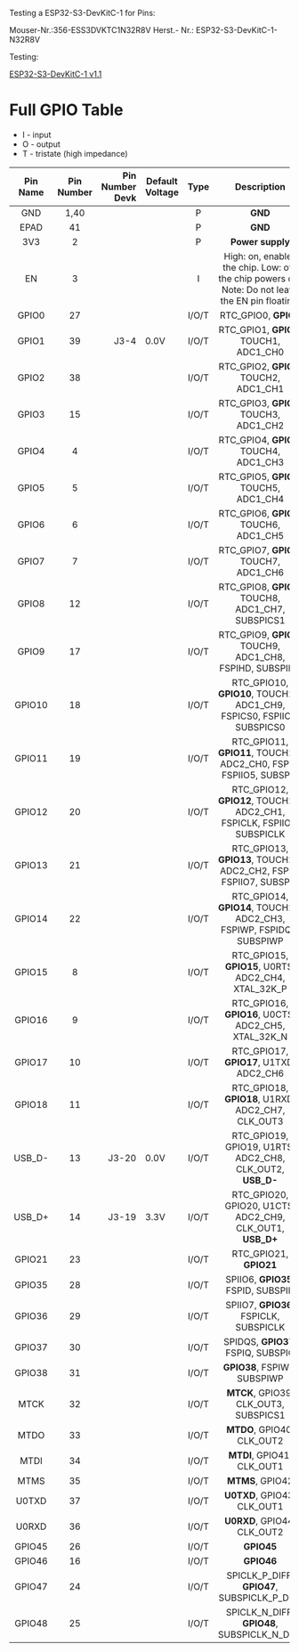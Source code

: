 

Testing a ESP32-S3-DevKitC-1 for Pins: 


Mouser-Nr.:356-ESS3DVKTC1N32R8V
Herst.- Nr.: ESP32-S3-DevKitC-1-N32R8V

Testing: 

[ESP32-S3-DevKitC-1 v1.1](https://docs.espressif.com/projects/esp-idf/en/latest/esp32s3/hw-reference/esp32s3/user-guide-devkitc-1.html)


# Full GPIO Table

- I - input
- O - output
- T - tristate (high impedance)
                                                             
| Pin Name | Pin Number | Pin Number Devk  | Default Voltage |  Type |                                             Description                                            |
|:--------:|:----------:|-----------------:|-----------------|:-----:|:--------------------------------------------------------------------------------------------------:|
| GND      | 1,40       |                  |                 | P     | **GND**                                                                                            |
| EPAD     | 41         |                  |                 | P     | **GND**                                                                                            |
| 3V3      | 2          |                  |                 | P     | **Power supply**                                                                                   |
| EN       | 3          |                  |                 | I     | High: on, enables the chip. Low: off, the chip powers off. Note: Do not leave the EN pin floating. |
| GPIO0    | 27         |                  |                 | I/O/T | RTC_GPIO0, **GPIO0**                                                                               |
| GPIO1    | 39         | J3-4             | 0.0V            | I/O/T | RTC_GPIO1, **GPIO1**, TOUCH1, ADC1_CH0                                                             |
| GPIO2    | 38         |                  |                 | I/O/T | RTC_GPIO2, **GPIO2**, TOUCH2, ADC1_CH1                                                             |
| GPIO3    | 15         |                  |                 | I/O/T | RTC_GPIO3, **GPIO3**, TOUCH3, ADC1_CH2                                                             |
| GPIO4    | 4          |                  |                 | I/O/T | RTC_GPIO4, **GPIO4**, TOUCH4, ADC1_CH3                                                             |
| GPIO5    | 5          |                  |                 | I/O/T | RTC_GPIO5, **GPIO5**, TOUCH5, ADC1_CH4                                                             |
| GPIO6    | 6          |                  |                 | I/O/T | RTC_GPIO6, **GPIO6**, TOUCH6, ADC1_CH5                                                             |
| GPIO7    | 7          |                  |                 | I/O/T | RTC_GPIO7, **GPIO7**, TOUCH7, ADC1_CH6                                                             |
| GPIO8    | 12         |                  |                 | I/O/T | RTC_GPIO8, **GPIO8**, TOUCH8, ADC1_CH7, SUBSPICS1                                                  |
| GPIO9    | 17         |                  |                 | I/O/T | RTC_GPIO9, **GPIO9**, TOUCH9, ADC1_CH8, FSPIHD, SUBSPIHD                                           |
| GPIO10   | 18         |                  |                 | I/O/T | RTC_GPIO10, **GPIO10**, TOUCH10, ADC1_CH9, FSPICS0, FSPIIO4, SUBSPICS0                             |
| GPIO11   | 19         |                  |                 | I/O/T | RTC_GPIO11, **GPIO11**, TOUCH11, ADC2_CH0, FSPID, FSPIIO5, SUBSPID                                 |
| GPIO12   | 20         |                  |                 | I/O/T | RTC_GPIO12, **GPIO12**, TOUCH12, ADC2_CH1, FSPICLK, FSPIIO6, SUBSPICLK                             |
| GPIO13   | 21         |                  |                 | I/O/T | RTC_GPIO13, **GPIO13**, TOUCH13, ADC2_CH2, FSPIQ, FSPIIO7, SUBSPIQ                                 |
| GPIO14   | 22         |                  |                 | I/O/T | RTC_GPIO14, **GPIO14**, TOUCH14, ADC2_CH3, FSPIWP, FSPIDQS, SUBSPIWP                               |
| GPIO15   | 8          |                  |                 | I/O/T | RTC_GPIO15, **GPIO15**, U0RTS, ADC2_CH4, XTAL_32K_P                                                |
| GPIO16   | 9          |                  |                 | I/O/T | RTC_GPIO16, **GPIO16**, U0CTS, ADC2_CH5, XTAL_32K_N                                                |
| GPIO17   | 10         |                  |                 | I/O/T | RTC_GPIO17, **GPIO17**, U1TXD, ADC2_CH6                                                            |
| GPIO18   | 11         |                  |                 | I/O/T | RTC_GPIO18, **GPIO18**, U1RXD, ADC2_CH7, CLK_OUT3                                                  |
| USB_D-   | 13         | J3-20            | 0.0V            | I/O/T | RTC_GPIO19, GPIO19, U1RTS, ADC2_CH8, CLK_OUT2, **USB_D-**                                          |
| USB_D+   | 14         | J3-19            | 3.3V            | I/O/T | RTC_GPIO20, GPIO20, U1CTS, ADC2_CH9, CLK_OUT1, **USB_D+**                                          |
| GPIO21   | 23         |                  |                 | I/O/T | RTC_GPIO21, **GPIO21**                                                                             |
| GPIO35   | 28         |                  |                 | I/O/T | SPIIO6, **GPIO35**, FSPID, SUBSPID                                                                 |
| GPIO36   | 29         |                  |                 | I/O/T | SPIIO7, **GPIO36**, FSPICLK, SUBSPICLK                                                             |
| GPIO37   | 30         |                  |                 | I/O/T | SPIDQS, **GPIO37**, FSPIQ, SUBSPIQ                                                                 |
| GPIO38   | 31         |                  |                 | I/O/T | **GPIO38**, FSPIWP, SUBSPIWP                                                                       |
| MTCK     | 32         |                  |                 | I/O/T | **MTCK**, GPIO39, CLK_OUT3, SUBSPICS1                                                              |
| MTDO     | 33         |                  |                 | I/O/T | **MTDO**, GPIO40, CLK_OUT2                                                                         |
| MTDI     | 34         |                  |                 | I/O/T | **MTDI**, GPIO41, CLK_OUT1                                                                         |
| MTMS     | 35         |                  |                 | I/O/T | **MTMS**, GPIO42                                                                                   |
| U0TXD    | 37         |                  |                 | I/O/T | **U0TXD**, GPIO43, CLK_OUT1                                                                        |
| U0RXD    | 36         |                  |                 | I/O/T | **U0RXD**, GPIO44, CLK_OUT2                                                                        |
| GPIO45   | 26         |                  |                 | I/O/T | **GPIO45**                                                                                         |
| GPIO46   | 16         |                  |                 | I/O/T | **GPIO46**                                                                                         |
| GPIO47   | 24         |                  |                 | I/O/T | SPICLK_P_DIFF, **GPIO47**, SUBSPICLK_P_DIFF                                                        |
| GPIO48   | 25         |                  |                 | I/O/T | SPICLK_N_DIFF, **GPIO48**, SUBSPICLK_N_DIFF                                                        |

